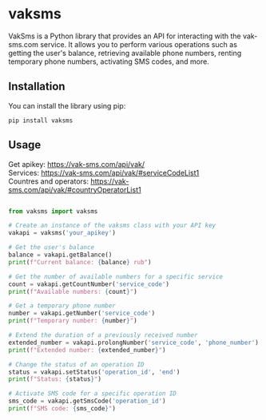 # vaksms

VakSms is a Python library that provides an API for interacting with the vak-sms.com service. It allows you to perform various operations such as getting the user's balance, retrieving available phone numbers, renting temporary phone numbers, activating SMS codes, and more.

## Installation

You can install the library using pip:
```shell
pip install vaksms
```

## Usage
Get apikey: https://vak-sms.com/api/vak/ <br>
Services: https://vak-sms.com/api/vak/#serviceCodeList1 <br>
Countres and operators: https://vak-sms.com/api/vak/#countryOperatorList1

```python

from vaksms import vaksms

# Create an instance of the vaksms class with your API key
vakapi = vaksms('your_apikey')

# Get the user's balance
balance = vakapi.getBalance()
print(f"Current balance: {balance} rub")

# Get the number of available numbers for a specific service
count = vakapi.getCountNumber('service_code')
print(f"Available numbers: {count}")

# Get a temporary phone number
number = vakapi.getNumber('service_code')
print(f"Temporary number: {number}")

# Extend the duration of a previously received number
extended_number = vakapi.prolongNumber('service_code', 'phone_number')
print(f"Extended number: {extended_number}")

# Change the status of an operation ID
status = vakapi.setStatus('operation_id', 'end')
print(f"Status: {status}")

# Activate SMS code for a specific operation ID
sms_code = vakapi.getSmsCode('operation_id')
print(f"SMS code: {sms_code}")
```
